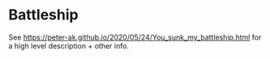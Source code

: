 # Battleship 

See https://peter-ak.github.io/2020/05/24/You_sunk_my_battleship.html for a high level description + other info.
